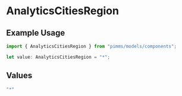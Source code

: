 # AnalyticsCitiesRegion

## Example Usage

```typescript
import { AnalyticsCitiesRegion } from "pimms/models/components";

let value: AnalyticsCitiesRegion = "*";
```

## Values

```typescript
"*"
```